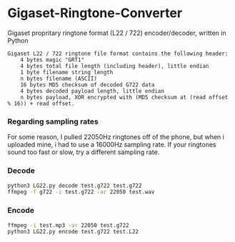 # Gigaset-Ringtone-Converter
Gigaset propritary ringtone format (L22 / 722) encoder/decoder, written in Python

``` 
Gigaset L22 / 722 ringtone file format contains the following header:
	4 bytes magic "GRT1"
	4 bytes total file length (including header), little endian
	1 byte filename string length
	n bytes filename (ASCII)
	16 bytes MD5 checksum of decoded G722 data
	4 bytes decoded payload length, little endian
	n bytes payload, XOR encrypted with (MD5 checksum at (read offset % 16)) + read offset. 
```

### Regarding sampling rates
For some reason, I pulled 22050Hz ringtones off of the phone, but when i uploaded mine, i had to use a 16000Hz sampling rate.
If your ringtones sound too fast or slow, try a different sampling rate.

### Decode
```bash
python3 LG22.py decode test.g722 test.g722
ffmpeg -f g722 -i test.g722 -ar 22050 test.wav
```

### Encode
```bash
ffmpeg -i test.mp3 -ar 22050 test.g722
python3 LG22.py encode test.g722 test.L22
```
